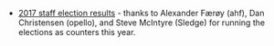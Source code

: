   * [2017 staff election results](/ElectionResults/2017) - thanks to
    Alexander Færøy (ahf), Dan Christensen (opello), and Steve McIntyre
    (Sledge) for running the elections as counters this year.
